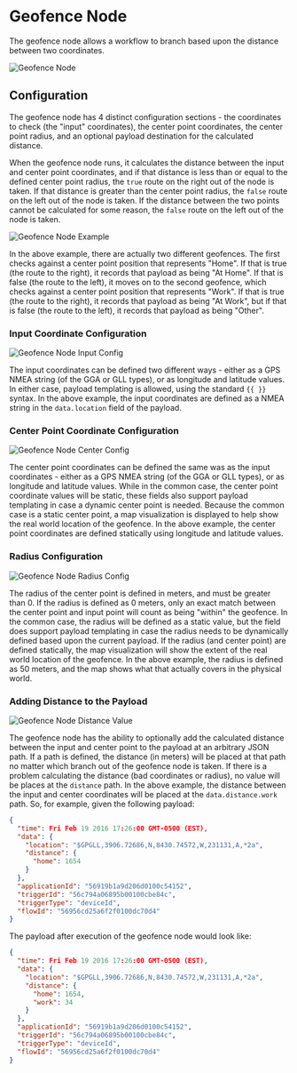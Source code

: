 # Geofence Node

The geofence node allows a workflow to branch based upon the distance between two coordinates.

![Geofence Node](/images/workflows/logic/geofence-node.png "Geofence Node")

## Configuration

The geofence node has 4 distinct configuration sections - the coordinates to check (the "input" coordinates), the center point coordinates, the center point radius, and an optional payload destination for the calculated distance.

When the geofence node runs, it calculates the distance between the input and center point coordinates, and if that distance is less than or equal to the defined center point radius, the `true` route on the right out of the node is taken.  If that distance is greater than the center point radius, the `false` route on the left out of the node is taken.  If the distance between the two points cannot be calculated for some reason, the `false` route on the left out of the node is taken.

![Geofence Node Example](/images/workflows/logic/geofence-node-example.png "Geofence Node Example")

In the above example, there are actually two different geofences.  The first checks against a center point position that represents "Home".  If that is true (the route to the right), it records that payload as being "At Home".  If that is false (the route to the left), it moves on to the second geofence, which checks against a center point position that represents "Work".  If that is true (the route to the right), it records that payload as being "At Work", but if that is false (the route to the left), it records that payload as being "Other".

### Input Coordinate Configuration

![Geofence Node Input Config](/images/workflows/logic/geofence-node-input-config.png "Geofence Node Input Config")

The input coordinates can be defined two different ways - either as a GPS NMEA string (of the GGA or GLL types), or as longitude and latitude values.  In either case, payload templating is allowed, using the standard `{{ }}` syntax.  In the above example, the input coordinates are defined as a NMEA string in the `data.location` field of the payload.

### Center Point Coordinate Configuration

![Geofence Node Center Config](/images/workflows/logic/geofence-node-center-config.png "Geofence Node Center Config")

The center point coordinates can be defined the same was as the input coordinates - either as a GPS NMEA string (of the GGA or GLL types), or as longitude and latitude values.  While in the common case, the center point coordinate values will be static, these fields also support payload templating in case a dynamic center point is needed.  Because the common case is a static center point, a map visualization is displayed to help show the real world location of the geofence.  In the above example, the center point coordinates are defined statically using longitude and latitude values.

### Radius Configuration

![Geofence Node Radius Config](/images/workflows/logic/geofence-node-radius-config.png "Geofence Node Radius Config")

The radius of the center point is defined in meters, and must be greater than 0.  If the radius is defined as 0 meters, only an exact match between the center point and input point will count as being "within" the geofence.  In the common case, the radius will be defined as a static value, but the field does support payload templating in case the radius needs to be dynamically defined based upon the current payload.  If the radius (and center point) are defined statically, the map visualization will show the extent of the real world location of the geofence.  In the above example, the radius is defined as 50 meters, and the map shows what that actually covers in the physical world.

### Adding Distance to the Payload

![Geofence Node Distance Value](/images/workflows/logic/geofence-node-distance-value.png "Geofence Node Distance Value")

The geofence node has the ability to optionally add the calculated distance between the input and center point to the payload at an arbitrary JSON path. If a path is defined, the distance (in meters) will be placed at that path no matter which branch out of the geofence node is taken.  If there is a problem calculating the distance (bad coordinates or radius), no value will be places at the `distance` path.  In the above example, the distance between the input and center coordinates will be placed at the `data.distance.work` path.  So, for example, given the following payload:

```JSON
{
  "time": Fri Feb 19 2016 17:26:00 GMT-0500 (EST),
  "data": {
    "location": "$GPGLL,3906.72686,N,8430.74572,W,231131,A,*2a",
    "distance": {
      "home": 1654
    }
  },
  "applicationId": "56919b1a9d206d0100c54152",
  "triggerId": "56c794a06895b00100cbe84c",
  "triggerType": "deviceId",
  "flowId": "56956cd25a6f2f0100dc70d4"
}
```

The payload after execution of the geofence node would look like:

```JSON
{
  "time": Fri Feb 19 2016 17:26:00 GMT-0500 (EST),
  "data": {
    "location": "$GPGLL,3906.72686,N,8430.74572,W,231131,A,*2a",
    "distance": {
      "home": 1654,
      "work": 34
    }
  },
  "applicationId": "56919b1a9d206d0100c54152",
  "triggerId": "56c794a06895b00100cbe84c",
  "triggerType": "deviceId",
  "flowId": "56956cd25a6f2f0100dc70d4"
}
```
